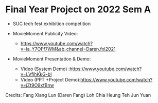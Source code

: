 # Final Year Project on 2022 Sem A
- SUC tech fest exhibition competition

- MovieMoment Publicity Video:
    - https://www.youtube.com/watch?v=la_Y7OFf7WM&ab_channel=Daren.fxl2021

- MovieMoment Presentation & Demo:
    - Video (System Demo) :https://www.youtube.com/watch?v=LVfihKkG-bI
    - Video (PPT +Project Demo):https://www.youtube.com/watch?v=jZt9O9xfBnw



Credits:
Fang Xiang Lun (Daren Fang)
Loh Chia Heung
Teh Jun Yuan

